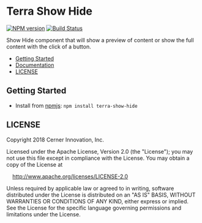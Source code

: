 # Terra Show Hide


[![NPM version](http://img.shields.io/npm/v/terra-show-hide.svg)](https://www.npmjs.org/package/terra-show-hide)
[![Build Status](https://travis-ci.org/cerner/terra-core.svg?branch=master)](https://travis-ci.org/cerner/terra-core)

Show Hide component that will show a preview of content or show the full content with the click of a button.


- [Getting Started](#getting-started)
- [Documentation](https://github.com/cerner/terra-core/tree/master/packages/terra-show-hide/docs)
- [LICENSE](#license)

## Getting Started

- Install from [npmjs](https://www.npmjs.com): `npm install terra-show-hide`

## LICENSE

Copyright 2018 Cerner Innovation, Inc.

Licensed under the Apache License, Version 2.0 (the "License"); you may not use this file except in compliance with the License. You may obtain a copy of the License at

&nbsp;&nbsp;&nbsp;&nbsp;http://www.apache.org/licenses/LICENSE-2.0

Unless required by applicable law or agreed to in writing, software distributed under the License is distributed on an "AS IS" BASIS, WITHOUT WARRANTIES OR CONDITIONS OF ANY KIND, either express or implied. See the License for the specific language governing permissions and limitations under the License.
